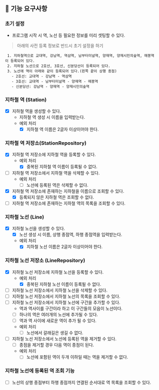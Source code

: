 ## 🚀 기능 요구사항

### 초기 설정 
- 프로그램 시작 시 역, 노선 등 필요한 정보를 미리 셋팅할 수 있다.

> 아래의 사전 등록 정보로 반드시 초기 설정을 하기
>
```
 1. 지하철역으로 교대역, 강남역, 역삼역, 남부터미널역, 양재역, 양재시민의숲역, 매봉역이 등록되어 있다.
 2. 지하철 노선으로 2호선, 3호선, 신분당선이 등록되어 있다.
 3. 노선에 역이 아래와 같이 등록되어 있다.(왼쪽 끝이 상행 종점)
   - 2호선: 교대역 - 강남역 - 역삼역
   - 3호선: 교대역 - 남부터미널역 - 양재역 - 매봉역
   - 신분당선: 강남역 - 양재역 - 양재시민의숲역
 ```
  
### 지하철 역 (Station)
- [x] 지하철 역을 생성할 수 있다.
    - 지하철 역 생성 시 이름을 입력받는다. 
    - 예외 처리
        - [x] 지하철 역 이름은 2글자 이상이어야 한다.

### 지하철 역 저장소(StationRepository)
- [x] 지하철 역 저장소에 지하철 역을 등록할 수 있다.
    - 예외 처리
        - [x] 중복된 지하철 역 이름이 등록될 수 없다.
- [ ] 지하철 역 저장소에서 지하철 역을 삭제할 수 있다. 
    - 예외 처리
        - [ ] 노선에 등록된 역은 삭제할 수 없다.
- [x] 지하철 역 저장소에 존재하는 지하철을 이름으로 조회할 수 있다.
    - [x] 등록되지 않은 지하철 역은 조회할 수 없다.
- [ ] 지하철 역 저장소에 존재하는 지하철 역의 목록을 조회할 수 있다.

### 지하철 노선 (Line)
- [x] 지하철 노선을 생성할 수 있다.
    - [x] 노선 생성 시 이름, 상행 종점역, 하행 종점역을 입력받는다. 
    - 예외 처리
        - [x] 지하철 노선 이름은 2글자 이상이어야 한다.

### 지하철 노선 저장소 (LineRepository)
- [x] 지하철 노선 저장소에 지하철 노선을 등록할 수 있다.
    - 예외 처리
        - [x] 중복된 지하철 노선 이름이 등록될 수 없다.
- [ ] 지하철 노선 저장소에서 지하철 노선을 삭제할 수 있다.
- [ ] 지하철 노선 저장소에서 지하철 노선의 목록을 조회할 수 있다.
- [ ] 지하철 노선 저장소에서 지하철 노선에 구간을 추가할 수 있다.
    - 역과 역사이를 구간이라 하고 이 구간들의 모음이 노선이다.
    - [ ] 하나의 역은 여러개의 노선에 추가될 수 있다.
    - [ ] 역과 역 사이에 새로운 역이 추가 될 수 있다.
    - 예외 처리
        - [ ] 노선에서 갈래길은 생길 수 없다.
- [ ] 지하철 노선 저장소에서 노선에 등록된 역을 제거할 수 있다.
    - [ ] 종점을 제거할 경우 다음 역이 종점이 된다.
    - 예외 처리
        - [ ] 노선에 포함된 역이 두개 이하일 때는 역을 제거할 수 없다. 

### 지하철 노선에 등록된 역 조회 기능
- [ ] 노선의 상행 종점부터 하행 종점까지 연결된 순서대로 역 목록을 조회할 수 있다.